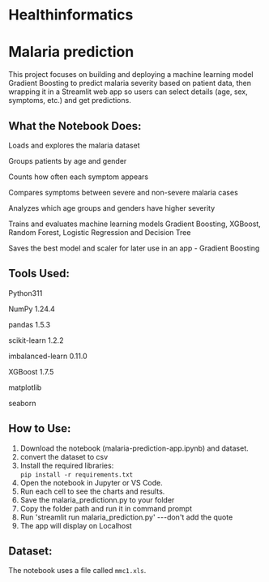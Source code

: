 # Healthinformatics

# Malaria prediction

This project focuses on building and deploying a machine learning model Gradient Boosting to predict malaria severity 
based on patient data, then wrapping it in a Streamlit web app so users can select details (age, sex, symptoms, etc.) 
and get predictions.

## What the Notebook Does:

Loads and explores the malaria dataset

Groups patients by age and gender

Counts how often each symptom appears

Compares symptoms between severe and non-severe malaria cases

Analyzes which age groups and genders have higher severity

Trains and evaluates machine learning models Gradient Boosting, XGBoost, Random Forest, Logistic Regression and Decision Tree

Saves the best model and scaler for later use in an app - Gradient Boosting

## Tools Used:
Python311

NumPy 1.24.4

pandas 1.5.3

scikit-learn 1.2.2

imbalanced-learn  0.11.0

XGBoost 1.7.5

matplotlib

seaborn

## How to Use:

1. Download the notebook (malaria-prediction-app.ipynb) and dataset.
2. convert the dataset to csv
3. Install the required libraries:  
   `pip install -r requirements.txt`
4. Open the notebook in Jupyter or VS Code.
5. Run each cell to see the charts and results.
6. Save the malaria_predictionn.py to your folder
7. Copy the folder path and run it in command prompt
8. Run 'streamlit run malaria_prediction.py' ---don't add the quote
9. The app will display on Localhost


## Dataset:

The notebook uses a file called `mmc1.xls`. 
